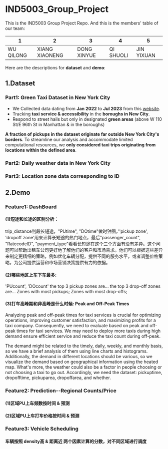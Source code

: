 # IND5003_Group_Project

This is the IND5003 Group Project Repo. And this is the members' table of our team:

| 1         | 2              | 3           | 4         | 5          |
| --------- | -------------- | ----------- | --------- | ---------- |
| WU QILONG | XIANG XIAONENG | DONG XINYUE | QI SHUOLI | JIN YIXUAN |

Here are the descriptions for **dataset** and **demo**:



## 1.Dataset

### Part1: Green Taxi Dataset in New York City

- We Collected data dating from **Jan 2022** to **Jul 2023** from this [website](https://www.nyc.gov/site/tlc/businesses/green-cab.page).
- Tracking **taxi service & accessibility** in the **boroughs in New City**.
- Respond to street hails but only in designated **green areas** (above W 110 St/E 96th St in Manhattan & in the boroughs)

**A fraction of pickups in the dataset originate far outside New York City's** **borders**. To streamline our analysis and accommodate limited computational resources, we **only considered taxi trips originating from locations within the** **defined area**.

### Part2: Daily weather data in New York City

### Part3: Location zone data corresponding to ID


## 2.Demo

### Feature1: DashBoard

#### (1)短途和长途的区别分析：

trip_distance判段长短途，"PUtime", "DOtime"做时钟图，’'pickup zone', 'dropoff zone'用来计算长短途的热门地点，最后"passenger_count", "RatecodeID", "payment_type"看看长短途在这个三个方面有没有差异。这个问题可以帮助出租车公司更好地了解他们的客户和市场需求。他们可以根据这些差异来制定更精细的策略，例如优化车辆分配，提供不同的服务水平，或者调整价格策略，为公司提供运营和市场营销决策提供有力的依据。

#### (2)哪些地区上车下车最多: 
'PUcount', 'DOcount'
the top 3 pickup zones are...
the top 3 drop-off zones are...
Zones with most pickups; Zones with most drop-offs; 

#### (3)打车高峰期和非高峰是什么时候: Peak and Off-Peak Times
Analyzing peak and off-peak times for taxi services is crucial for optimizing operations, improving customer satisfaction, and maximizing profits for a taxi company. Consequently, we need to evaluate based on peak and off-peak times for taxi services. We may need to deploy more taxis during high demand ensure efficient service and reduce the taxi count during off-peak. 

The demand might be related to the timely, daily, weekly, and monthly basis, so we have a brief analysis of them using line charts and histograms. Additionally, the demand in different locations should be various, so we visualize the demand based on geographical information using the heated map. What's more, the weather could also be a factor in people choosing or not choosing a taxi to go out. Accordingly, we need the dataset: pickuptime, dropofftime, pickuparea, dropoffarea, and whether.

### Feature2: Prediction--Regional Counts/Price

#### (1)区域PU上车频数按时间 & 预测

#### (2)区域PU上车打车价格按时间 & 预测



### Feature3: Vehicle Scheduling

#### 车辆按照 density高 & 距离近 两个因素计算的分数，对不同区域进行调度
